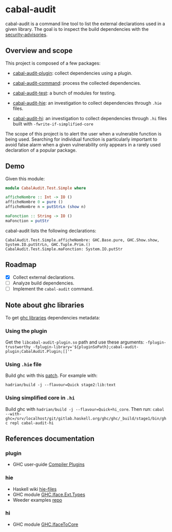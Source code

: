 # cabal-audit

cabal-audit is a command line tool to list the external declarations used in a given library.
The goal is to inspect the build dependencies with the
[security-advisories](https://github.com/haskell/security-advisories).

## Overview and scope

This project is composed of a few packages:

- [cabal-audit-plugin](./cabal-audit-plugin): collect dependencies using a plugin.
- [cabal-audit-command](./cabal-audit-command): process the collected dependencies.
- [cabal-audit-test](./cabal-audit-test): a bunch of modules for testing.

- [cabal-audit-hie](./cabal-audit-hie): an investigation to collect dependencies through `.hie` files.
- [cabal-audit-hi](./cabal-audit-hi): an investigation to collect dependencies through `.hi` files built with `-fwrite-if-simplified-core`

The scope of this project is to alert the user when a vulnerable function is being used.
Searching for individual function is particularly important to avoid false alarm when a
given vulnerability only appears in a rarely used declaration of a popular package.

## Demo

Given this module:

```haskell
module CabalAudit.Test.Simple where

afficheNombre :: Int -> IO ()
afficheNombre 0 = pure ()
afficheNombre n = putStrLn (show n)

maFonction :: String -> IO ()
maFonction = putStr
```

cabal-audit lists the following declarations:

```ShellSession
CabalAudit.Test.Simple.afficheNombre: GHC.Base.pure, GHC.Show.show, System.IO.putStrLn, GHC.Tuple.Prim.()
CabalAudit.Test.Simple.maFonction: System.IO.putStr
```

## Roadmap

- [x] Collect external declarations.
- [ ] Analyze build dependencies.
- [ ] Implement the `cabal-audit` command.

## Note about ghc libraries

To get [ghc libraries](https://downloads.haskell.org/~ghc/9.6.2/docs/libraries/index.html) dependencies metadata:

### Using the plugin

Get the `libcabal-audit-plugin.so` path and use these arguments: `-fplugin-trustworthy -fplugin-library='${pluginSoPath};cabal-audit-plugin;CabalAudit.Plugin;[]'"`

### Using `.hie` file

Build ghc with this [patch](https://gitlab.haskell.org/ghc/ghc/-/issues/16901). For example with:

```ShellSession
hadrian/build -j --flavour=Quick stage2:lib:text
```

### Using simplified core in `.hi`

Build ghc with `hadrian/build -j --flavour=Quick+hi_core`.
Then run: `cabal --with-ghc=/srv/localhost/git/gitlab.haskell.org/ghc/ghc/_build/stage1/bin/ghc repl cabal-audit-hi`

## References documentation

### plugin
- GHC user-guide [Compiler Plugins](https://downloads.haskell.org/~ghc/9.6.2/docs/users_guide/extending_ghc.html#compiler-plugins)

### hie
- Haskell wiki [hie-files](https://gitlab.haskell.org/ghc/ghc-wiki-mirror/-/blob/master/hie-files.md)
- GHC module [GHC.Iface.Ext.Types](https://hackage.haskell.org/package/ghc-9.6.1/docs/GHC-Iface-Ext-Types.html)
- Weeder examples [repo](https://github.com/ocharles/weeder/blob/master/src/Weeder.hs)

### hi
- GHC module [GHC.IfaceToCore](https://hackage.haskell.org/package/ghc-9.6.1/docs/GHC-IfaceToCore.html)
